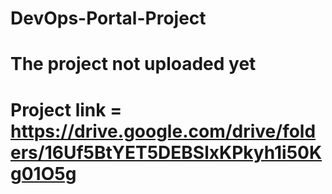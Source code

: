 # DevOps-Portal-Project

# The project not uploaded yet

# Project link = https://drive.google.com/drive/folders/16Uf5BtYET5DEBSlxKPkyh1i50Kg01O5g
